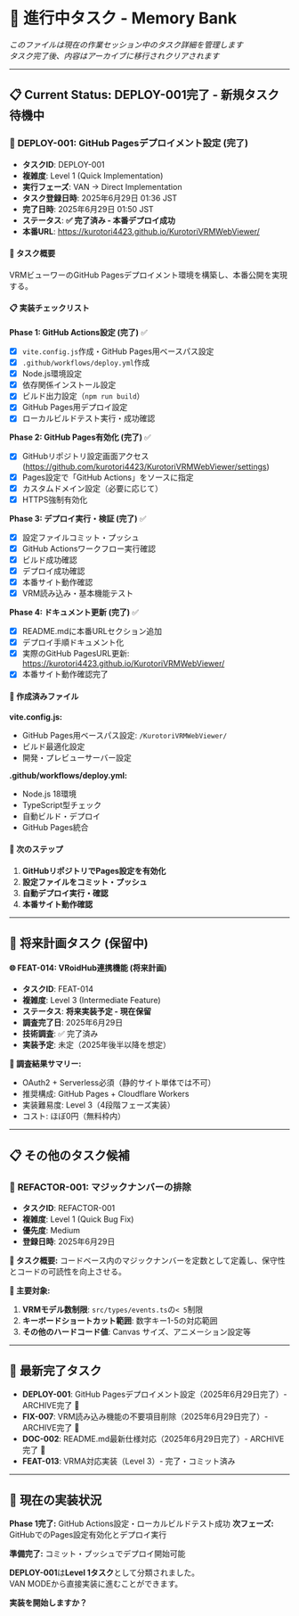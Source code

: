 # 🎯 **進行中タスク** - Memory Bank

_このファイルは現在の作業セッション中のタスク詳細を管理します_  
_タスク完了後、内容はアーカイブに移行されクリアされます_

---

## 📋 **Current Status**: DEPLOY-001完了 - 新規タスク待機中

### 🚀 **DEPLOY-001: GitHub Pagesデプロイメント設定** (完了)
- **タスクID**: DEPLOY-001
- **複雑度**: Level 1 (Quick Implementation)
- **実行フェーズ**: VAN → Direct Implementation
- **タスク登録日時**: 2025年6月29日 01:36 JST
- **完了日時**: 2025年6月29日 01:50 JST
- **ステータス**: **✅ 完了済み - 本番デプロイ成功**
- **本番URL**: https://kurotori4423.github.io/KurotoriVRMWebViewer/

#### 🎯 **タスク概要**
VRMビューワーのGitHub Pagesデプロイメント環境を構築し、本番公開を実現する。

#### 📋 **実装チェックリスト**

**Phase 1: GitHub Actions設定 (完了)** ✅
- [x] `vite.config.js`作成・GitHub Pages用ベースパス設定
- [x] `.github/workflows/deploy.yml`作成
- [x] Node.js環境設定
- [x] 依存関係インストール設定
- [x] ビルド出力設定（`npm run build`）
- [x] GitHub Pages用デプロイ設定
- [x] ローカルビルドテスト実行・成功確認

**Phase 2: GitHub Pages有効化 (完了)** ✅
- [x] GitHubリポジトリ設定画面アクセス (https://github.com/kurotori4423/KurotoriVRMWebViewer/settings)
- [x] Pages設定で「GitHub Actions」をソースに指定
- [x] カスタムドメイン設定（必要に応じて）
- [x] HTTPS強制有効化

**Phase 3: デプロイ実行・検証 (完了)** ✅
- [x] 設定ファイルコミット・プッシュ
- [x] GitHub Actionsワークフロー実行確認
- [x] ビルド成功確認
- [x] デプロイ成功確認
- [x] 本番サイト動作確認
- [x] VRM読み込み・基本機能テスト

**Phase 4: ドキュメント更新 (完了)** ✅
- [x] README.mdに本番URLセクション追加
- [x] デプロイ手順ドキュメント化
- [x] 実際のGitHub PagesURL更新: https://kurotori4423.github.io/KurotoriVRMWebViewer/
- [x] 本番サイト動作確認完了

#### 🔧 **作成済みファイル**

**vite.config.js:**
- GitHub Pages用ベースパス設定: `/KurotoriVRMWebViewer/`
- ビルド最適化設定
- 開発・プレビューサーバー設定

**.github/workflows/deploy.yml:**
- Node.js 18環境
- TypeScript型チェック
- 自動ビルド・デプロイ
- GitHub Pages統合

#### 🎯 **次のステップ**
1. **GitHubリポジトリでPages設定を有効化**
2. **設定ファイルをコミット・プッシュ**
3. **自動デプロイ実行・確認**
4. **本番サイト動作確認**

---

## 📌 **将来計画タスク (保留中)**

#### 🌐 **FEAT-014: VRoidHub連携機能** (将来計画)
- **タスクID**: FEAT-014
- **複雑度**: Level 3 (Intermediate Feature)
- **ステータス**: **将来実装予定 - 現在保留**
- **調査完了日**: 2025年6月29日
- **技術調査**: ✅ 完了済み
- **実装予定**: 未定（2025年後半以降を想定）

**📝 調査結果サマリー:**
- OAuth2 + Serverless必須（静的サイト単体では不可）
- 推奨構成: GitHub Pages + Cloudflare Workers
- 実装難易度: Level 3（4段階フェーズ実装）
- コスト: ほぼ0円（無料枠内）

---

## 📋 **その他のタスク候補**

### 🔧 **REFACTOR-001: マジックナンバーの排除**
- **タスクID**: REFACTOR-001  
- **複雑度**: Level 1 (Quick Bug Fix)
- **優先度**: Medium
- **登録日時**: 2025年6月29日

**📝 タスク概要:**
コードベース内のマジックナンバーを定数として定義し、保守性とコードの可読性を向上させる。

**🎯 主要対象:**
1. **VRMモデル数制限**: `src/types/events.ts`の`< 5`制限
2. **キーボードショートカット範囲**: 数字キー1-5の対応範囲  
3. **その他のハードコード値**: Canvas サイズ、アニメーション設定等

---

## 📌 **最新完了タスク**
- **DEPLOY-001**: GitHub Pagesデプロイメント設定（2025年6月29日完了）- ARCHIVE完了 🎉
- **FIX-007**: VRM読み込み機能の不要項目削除（2025年6月29日完了）- ARCHIVE完了 🎉
- **DOC-002**: README.md最新仕様対応（2025年6月29日完了）- ARCHIVE完了 🎉
- **FEAT-013**: VRMA対応実装（Level 3）- 完了・コミット済み

---

## 🚀 **現在の実装状況**

**Phase 1完了:** GitHub Actions設定・ローカルビルドテスト成功
**次フェーズ:** GitHubでのPages設定有効化とデプロイ実行

**準備完了:** コミット・プッシュでデプロイ開始可能

**DEPLOY-001**は**Level 1タスク**として分類されました。  
VAN MODEから直接実装に進むことができます。

**実装を開始しますか？** 